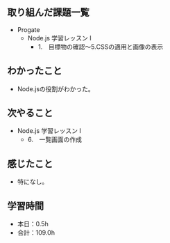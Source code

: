 ## 取り組んだ課題一覧
- Progate
  - Node.js 学習レッスン I
    - 1.　目標物の確認〜5.CSSの適用と画像の表示
## わかったこと
- Node.jsの役割がわかった。
## 次やること
- Node.js 学習レッスン I
  - 6.　一覧画面の作成
## 感じたこと
- 特になし。
## 学習時間
- 本日：0.5h
- 合計：109.0h
